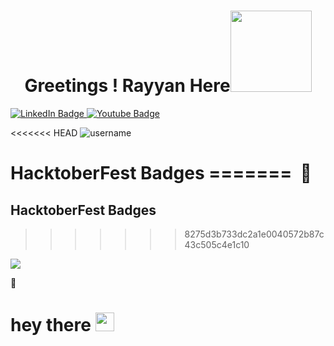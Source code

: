 

<h1 align="center"> Greetings ! Rayyan Here<img src="wave.gif" width="130"> </h1>

<div id="badges">
  <a href="www.linkedin.com/in/rynmasood">
    <img src="https://img.shields.io/badge/LinkedIn-blue?style=for-the-badge&logo=linkedin&logoColor=white" alt="LinkedIn Badge"/>
  </a>
  <a href="https://www.youtube.com/channel/UCqWf11XmV3KMmHIabTdrM5A">
    <img src="https://img.shields.io/badge/YouTube-red?style=for-the-badge&logo=youtube&logoColor=white" alt="Youtube Badge"/>
  </a>
  
  </a>
</div>

<<<<<<< HEAD
<img src="https://komarev.com/ghpvc/?username=rynmasood" alt="username"/>
  
<h1>
HacktoberFest Badges
=======
<img src="https://komarev.com/ghpvc/?username=rynmasood" alt=""/>
🌟

## HacktoberFest Badges
>>>>>>> 8275d3b733dc2a1e0040572b87c43c505c4e1c10
<a href="https://holopin.io/@rynmasood3">
<img src="https://holopin.me/rynmasood3">

</a>


🌟
<h1>
  hey there
  <img src="https://media.giphy.com/media/hvRJCLFzcasrR4ia7z/giphy.gif" width="30px"/>
</h1>

<br>
